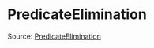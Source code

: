 # PredicateElimination

Source: [PredicateElimination](../../../csrc/device_lower/analysis/predicate_elimination.h#L18)
